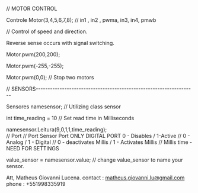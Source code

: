// MOTOR CONTROL

Controle Motor(3,4,5,6,7,8); // in1 , in2 , pwma, in3, in4, pmwb


// Control of speed and direction.

Reverse sense occurs with signal switching.

Motor.pwm(200,200);  

Motor.pwm(-255,-255); 


Motor.pwm(0,0); // Stop two motors


// SENSORS-------------------------------------------------------------------

Sensores namesensor; // Utilizing class sensor


int time_reading = 10 // Set read time in Milliseconds

namesensor.Leitura(9,0,1,1,time_reading);  
// Port // Port Sensor Port ONLY DIGITAL PORT 0 - Disables / 1-Active // 0 - Analog / 1 - Digital // 0 - deactivates Millis / 1 - Activates Millis // Millis time - NEED FOR SETTINGS

value_sensor = namesensor.value; // change value_sensor to name your sensor.


Att, Matheus Giovanni Lucena.
contact : matheus.giovanni.lu@gmail.com
phone : +551998335919
